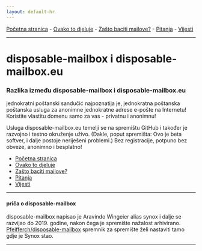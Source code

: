 ```yaml
---
layout: default-hr
---
```

[Početna stranica](https://gh.disposable-mailbox.eu/hr/) - [Ovako to djeluje](https://gh.disposable-mailbox.eu/hr/about.html) - [Zašto baciti mailove?](https://gh.disposable-mailbox.eu/hr/why.html) - [Pitanja](https://gh.disposable-mailbox.eu/hr/FAQ.html) - [Vijesti](https://gh.disposable-mailbox.eu/hr/news.html) 

---

# disposable-mailbox i disposable-mailbox.eu

### Razlika između disposable-mailbox i disposable-mailbox.eu
jednokratni poštanski sandučić najpoznatija je, jednokratna poštanska poštanska usluga za anonimne jednokratne adrese e-pošte na Internetu!
 Koristite vlastitu domenu samo za vas - privatnu i anonimnu!

 Usluga disposable-mailbox.eu temelji se na spremištu GitHub i također je razvojno i testno okruženje uživo.
 (Dakle, poput spremišta: Ovo je beta softver, i dalje postoje neriješeni problemi.)
 Bez registracije, potpuno bez obveze, anonimno i besplatno!

- [Početna stranica](https://gh.disposable-mailbox.eu/hr/)
- [Ovako to djeluje](https://gh.disposable-mailbox.eu/hr/about.html)
- [Zašto baciti mailove?](https://gh.disposable-mailbox.eu/hr/why.html)
- [Pitanja](https://gh.disposable-mailbox.eu/hr/FAQ.html) 
- [Vijesti](https://gh.disposable-mailbox.eu/hr/news.html) 

---

#### priča o disposable-mailbox
disposable-mailbox napisao je Aravindo Wingeier alias synox i dalje se razvijao do 2019. godine, nakon čega je spremište nažalost arhivirano.
 [Pfeifferch/disposable-mailbox](https://github.com/pfeifferch/disposable-mailbox) spremnik za spremište želi nastaviti tamo gdje je Synox stao.

---
